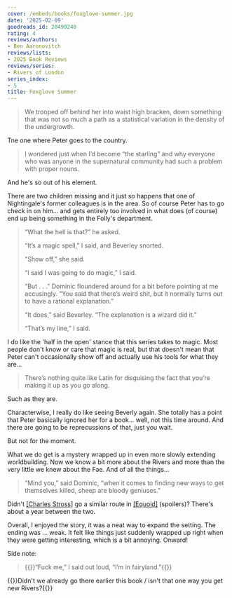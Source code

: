 ```yaml
---
cover: /embeds/books/foxglove-summer.jpg
date: '2025-02-09'
goodreads_id: 20499240
rating: 4
reviews/authors:
- Ben Aaronovitch
reviews/lists:
- 2025 Book Reviews
reviews/series:
- Rivers of London
series_index:
- 5
title: Foxglove Summer
---
```

> We trooped off behind her into waist high bracken, down something that was not so much a path as a statistical variation in the density of the undergrowth.

Tne one where Peter goes to the country.

> I wondered just when I’d become “the starling” and why everyone who was anyone in the supernatural community had such a problem with proper nouns.

And he's so out of his element. 

There are two children missing and it just so happens that one of Nightingale's former colleagues is in the area. So of course Peter has to go check in on him... and gets entirely too involved in what does (of course) end up being something in the Folly's department. 

> “What the hell is that?” he asked. 
> 
> “It’s a magic spell,” I said, and Beverley snorted. 
> 
> “Show off,” she said. 
> 
> “I said I was going to do magic,” I said. 
> 
> “But . . .” Dominic floundered around for a bit before pointing at me accusingly. “You said that there’s weird shit, but it normally turns out to have a rational explanation.” 
> 
> “It does,” said Beverley. “The explanation is a wizard did it.” 
> 
> “That’s my line,” I said.

I do like the 'half in the open' stance that this series takes to magic. Most people don't know or care that magic is real, but that doesn't mean that Peter can't occasionally show off and actually use his tools for what they are...

> There’s nothing quite like Latin for disguising the fact that you’re making it up as you go along.

Such as they are. 

Characterwise, I really do like seeing Beverly again. She totally has a point that Peter basically ignored her for a book... well, not this time around. And there are going to be reprecussions of that, just you wait. 

But not for the moment.

What we do get is a mystery wrapped up in even more slowly extending worldbuilding. Now we know a bit more about the Rivers and more than the very little we knew about the Fae. And of all the things...

> “Mind you,” said Dominic, “when it comes to finding new ways to get themselves killed, sheep are bloody geniuses.”

Didn't [[Charles Stross]]() go a similar route in [[Equoid]]() (spoilers)? There's about a year between the two. 

Overall, I enjoyed the story, it was a neat way to expand the setting. The ending was ... weak. It felt like things just suddenly wrapped up right when they were getting interesting, which is a bit annoying. Onward!

<!--more-->

Side note:

> {{<spoiler>}}“Fuck me,” I said out loud, “I’m in fairyland.”{{</spoiler>}}

{{<spoiler>}}Didn't we already go there earlier this book / isn't that one way you get new Rivers?{{</spoiler>}}